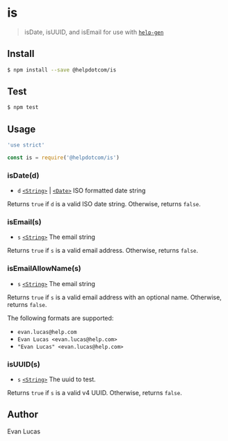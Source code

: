 # is

> isDate, isUUID, and isEmail for use with [`help-gen`][]

## Install

```bash
$ npm install --save @helpdotcom/is
```

## Test

```bash
$ npm test
```

## Usage

```js
'use strict'

const is = require('@helpdotcom/is')
```

### isDate(d)

* `d` [`<String>`][] | [`<Date>`][] ISO formatted date string

Returns `true` if `d` is a valid ISO date string. Otherwise, returns `false`.

### isEmail(s)

* `s` [`<String>`][] The email string

Returns `true` if `s` is a valid email address. Otherwise, returns `false`.

### isEmailAllowName(s)

* `s` [`<String>`][] The email string

Returns `true` if `s` is a valid email address with an optional name.
Otherwise, returns `false`.

The following formats are supported:

* `evan.lucas@help.com`
* `Evan Lucas <evan.lucas@help.com>`
* `"Evan Lucas" <evan.lucas@help.com>`

### isUUID(s)

* `s` [`<String>`][] The uuid to test.

Returns `true` if `s` is a valid v4 UUID. Otherwise, returns `false`.


## Author

Evan Lucas

[`<String>`]: https://mdn.io/string
[`<Date>`]: https://mdn.io/date
[`help-gen`]: https://git.help.com/common-backend/help-gen

